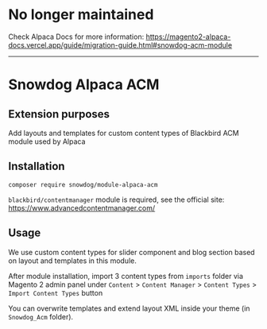 # No longer maintained
Check Alpaca Docs for more information: https://magento2-alpaca-docs.vercel.app/guide/migration-guide.html#snowdog-acm-module

---

# Snowdog Alpaca ACM

## Extension purposes

Add layouts and templates for custom content types of Blackbird ACM module used by Alpaca

## Installation

`composer require snowdog/module-alpaca-acm`

`blackbird/contentmanager` module is required, see the official site: https://www.advancedcontentmanager.com/

## Usage

We use custom content types for slider component and blog section based on layout and templates in this module.

After module installation, import 3 content types from `imports` folder via Magento 2 admin panel under `Content` > `Content Manager` > `Content Types` > `Import Content Types` button

You can overwrite templates and extend layout XML inside your theme (in `Snowdog_Acm` folder).
